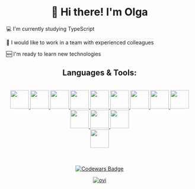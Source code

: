 <h1 align=center>👋 Hi there! I'm Olga</h1>

💻 I'm currently studying TypeScript

🤝 I would like to work in a team with experienced colleagues

🆕 I'm ready to learn new technologies 



<h2 align=center>Languages & Tools:</h2>
<br>

<div align="center">
<a href="https://html5book.ru/html-html5/">
  <img src="https://cdn.jsdelivr.net/gh/devicons/devicon@latest/icons/html5/html5-original.svg" width="50">
</a>
<a href="https://html5book.ru/css-css3/">
  <img src="https://cdn.jsdelivr.net/gh/devicons/devicon@latest/icons/css3/css3-original.svg" width="50">
</a> 
<a href="https://262.ecma-international.org/">
  <img src="https://cdn.jsdelivr.net/gh/devicons/devicon@latest/icons/javascript/javascript-original.svg" width="50">
</a>
<a href="https://www.typescriptlang.org/">
  <img src="https://cdn.jsdelivr.net/gh/devicons/devicon@latest/icons/typescript/typescript-original.svg" width="50">
</a>
<a href="https://sass-lang.com/">
  <img src="https://cdn.jsdelivr.net/gh/devicons/devicon@latest/icons/sass/sass-original.svg" width="50">
</a>
<a href="https://ru.reactjs.org/">
  <img src="https://cdn.jsdelivr.net/gh/devicons/devicon@latest/icons/react/react-original-wordmark.svg" width="50">
</a>
<a href="https://redux.js.org/">
  <img src="https://cdn.jsdelivr.net/gh/devicons/devicon@latest/icons/redux/redux-original.svg" width="50">
</a>
<a href="https://www.jetbrains.com/ru-ru/webstorm/">
  <img src="https://cdn.jsdelivr.net/gh/devicons/devicon@latest/icons/webstorm/webstorm-original.svg" width="50">
</a>
<a href="https://www.figma.com/">
  <img src="https://user-images.githubusercontent.com/75899222/215489461-e2dbebf6-87d1-41a0-81b2-d29721fb5f52.png" width="50">
</a> 
<a href="https://nodejs.org/en/about/">
  <img src="https://user-images.githubusercontent.com/75899222/215486261-38b0a350-06ad-4e63-a645-757a605300bd.png" width="50">
</a>
<a href="https://expressjs.com/">
  <img src="https://user-images.githubusercontent.com/75899222/215487583-c716d127-c9d1-401b-a2d4-0b5191879116.png" width="50">
</a>
<a href="https://www.mongodb.com/">
  <img src="https://user-images.githubusercontent.com/75899222/215488257-c0ddac6f-23fc-42f3-b092-5b1d60a6c45f.png" width="50">
</a>
<a href="https://www.postman.com/" style="display:block;margin:auto">
  <img src="https://user-images.githubusercontent.com/75899222/215488881-eb7fcebe-8634-427a-ab52-ca82ec618afe.png" width="50">
</a>
  
</div>

<br>
<br>
<p align=center>
  <a href="https://www.codewars.com/users/Gonzoooo">
    <img src="https://www.codewars.com/users/Gonzoooo/badges/large" alt="Codewars Badge">
  </a>
</p>
<p align=center>
  <a href="https://www.codewars.com/users/Gonzoooo">
      <img src="https://github-readme-stats.vercel.app/api/top-langs?username=Gonzoooo&show_icons=true&locale=en&layout=compact&theme=chartreuse-dark" alt="ovi" />
  </a>
</p>
